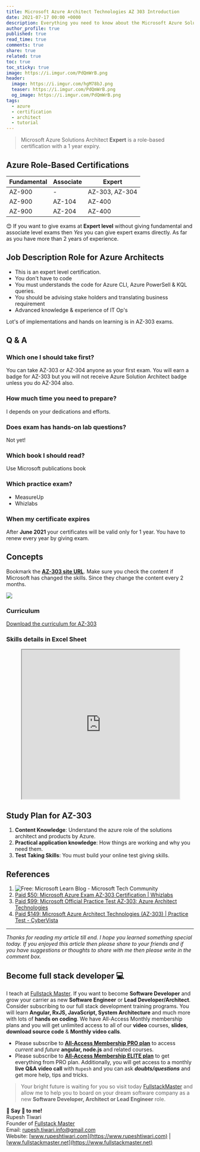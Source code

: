 ```yaml
---
title: Microsoft Azure Architect Technologies AZ 303 Introduction
date: 2021-07-17 00:00 +0000
description: Everything you need to know about the Microsoft Azure Solutions Architect certification and how Exam AZ-303 fits into that path.
author_profile: true
published: true
read_time: true
comments: true
share: true
related: true
toc: true
toc_sticky: true
image: https://i.imgur.com/PdQmWrB.png
header:
  image: https://i.imgur.com/hgM78bJ.png
  teaser: https://i.imgur.com/PdQmWrB.png
  og_image: https://i.imgur.com/PdQmWrB.png
tags:
  - azure
  - certification
  - architect
  - tutorial
---
```


> Microsoft Azure Solutions Architect **Expert** is a role-based certification with a 1 year expiry.

## Azure Role-Based Certifications

| Fundamental | Associate | Expert         |
| ----------- | --------- | -------------- |
| AZ-900      | -         | AZ-303, AZ-304 |
| AZ-900      | AZ-104    | AZ-400         |
| AZ-900      | AZ-204    | AZ-400         |

😊 If you want to give exams at **Expert level** without giving fundamental and associate level exams then _Yes_ you can give expert exams directly. As far as you have more than 2 years of experience.

## Job Description Role for Azure Architects

- This is an expert level certification.
- You don't have to code
- You must understands the code for Azure CLI, Azure PowerSell & KQL queries.
- You should be advising stake holders and translating business requirement
- Advanced knowledge & experience of IT Op's

Lot's of implementations and hands on learning is in AZ-303 exams.

## Q & A

### Which one I should take first?

You can take AZ-303 or AZ-304 anyone as your first exam. You will earn a badge for AZ-303 but you will not receive Azure Solution Architect badge unless you do AZ-304 also.

### How much time you need to prepare?

I depends on your dedications and efforts.

### Does exam has hands-on lab questions?

Not yet!

### Which book I should read?

Use Microsoft publications book

### Which practice exam?

- MeasureUp
- Whizlabs

### When my certificate expires

After **June 2021** your certificates will be valid only for 1 year.
You have to renew every year by giving exam.

## Concepts

Bookmark the [**AZ-303 site URL**](https://docs.microsoft.com/en-us/learn/certifications/exams/az-303). Make sure you check the content if Microsoft has changed the skills. Since they change the content every 2 months.

![](https://imgur.com/Nk8qa0K.png)

### Curriculum

[Download the curriculum for AZ-303](https://query.prod.cms.rt.microsoft.com/cms/api/am/binary/RE4psD6)

### Skills details in Excel Sheet

<figure class="video_container">
<iframe height="400px" width="100%" src="https://docs.google.com/spreadsheets/d/182-V-R5_pjEkklv9M1iBFO6bMhbJUFiz34YGf1exWZI/edit?usp=sharing"></iframe>
</figure>
 
## Study Plan for AZ-303

1. **Content Knowledge**: Understand the azure role of the solutions architect and products by Azure.
2. **Practical application knowledge**: How things are working and why you need them.
3. **Test Taking Skills**: You must build your online test giving skills.

## References

1.  ![Free: Microsoft Learn Blog - Microsoft Tech Community](https://techcommunity.microsoft.com/t5/microsoft-learn-blog/bg-p/MicrosoftLearnBlog)
2.  [Paid $50: Microsoft Azure Exam AZ-303 Certification | Whizlabs](https://www.whizlabs.com/microsoft-azure-certification-az-303)
3.  [Paid $99: Microsoft Official Practice Test AZ-303: Azure Architect Technologies](https://www.measureup.com/official-practice-test-az-303-microsoft-azure-architect-technologies.html)
4.  [Paid $149: Microsoft Azure Architect Technologies (AZ-303) | Practice Test - CyberVista](https://certify.cybervista.net/products/microsoft-azure-architect-technologies-practice-test/)

---

_Thanks for reading my article till end. I hope you learned something special today. If you enjoyed this article then please share to your friends and if you have suggestions or thoughts to share with me then please write in the comment box._

## Become full stack developer 💻

I teach at [Fullstack Master](https://www.fullstackmaster.net). If you want to become **Software Developer** and grow your carrier as new **Software Engineer** or **Lead Developer/Architect**. Consider subscribing to our full stack development training programs. You will learn **Angular, RxJS, JavaScript, System Architecture** and much more with lots of **hands on coding**. We have All-Access Monthly membership plans and you will get unlimited access to all of our **video** courses, **slides**, **download source code** & **Monthly video calls**.

- Please subscribe to **[All-Access Membership PRO plan](https://www.fullstackmaster.net/pro)** to access _current_ and _future_ **angular, node.js** and related courses.
- Please subscribe to **[All-Access Membership ELITE plan](https://www.fullstackmaster.net/elite)** to get everything from PRO plan. Additionally, you will get access to a monthly **live Q&A video call** with `Rupesh` and you can ask **_doubts/questions_** and get more help, tips and tricks.

> Your bright future is waiting for you so visit today [FullstackMaster](www.fullstackmaster.net) and allow me to help you to board on your dream software company as a new **Software Developer, Architect or Lead Engineer** role.

**💖 Say 👋 to me!**
<br>Rupesh Tiwari
<br>Founder of [Fullstack Master](https://www.fullstackmaster.net)
<br>Email: <a href="mailto:rupesh.tiwari.info@gmail.com?subject=Hi">rupesh.tiwari.info@gmail.com</a>
<br>Website: [www.rupeshtiwari.com](https://www.rupeshtiwari.com) | [www.fullstackmaster.net](https://www.fullstackmaster.net)
